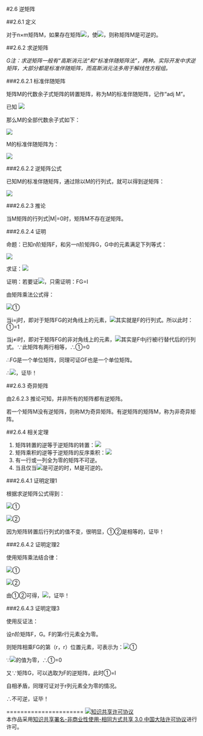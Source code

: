 #2.6 逆矩阵

##2.6.1 定义

对于n×m矩阵M，如果存在矩阵<img src="http://www.forkosh.com/mathtex.cgi?$${M^{ - 1}} $$">，使<img src="http://www.forkosh.com/mathtex.cgi?$$M{M^{ - 1}} = {M^{ - 1}}M = I $$">，则称矩阵M是可逆的。

##2.6.2 求逆矩阵

*G注：求逆矩阵一般有“高斯消元法“和“标准伴随矩阵法”，两种。实际开发中求逆矩阵，大部分都是标准伴随矩阵，而高斯消元法多用于解线性方程组。*

###2.6.2.1 标准伴随矩阵

矩阵M的代数余子式矩阵的转置矩阵，称为M的标准伴随矩阵，记作“adj M”。

已知
<img src="http://www.forkosh.com/mathtex.cgi?\[M = \left[ {\begin{array}{*{20}{c}}a&b&c\\d&e&f\\g&h&i\end{array}} \right]\]">

那么M的全部代数余子式如下：

<img src="http://www.forkosh.com/mathtex.cgi?\[\begin{array}{l}{C_{11}} =  + \left| {\begin{array}{*{20}{c}}e&f\\h&i\end{array}} \right|,{C_{12}} =  - \left| {\begin{array}{*{20}{c}}d&f\\g&i\end{array}} \right|,{C_{13}} =  + \left| {\begin{array}{*{20}{c}}d&e\\g&h\end{array}} \right|\\{C_{21}} =  - \left| {\begin{array}{*{20}{c}}b&c\\h&i\end{array}} \right|,{C_{22}} =  + \left| {\begin{array}{*{20}{c}}a&c\\g&i\end{array}} \right|,{C_{23}} =  - \left| {\begin{array}{*{20}{c}}a&b\\g&h\end{array}} \right|\\{C_{31}} =  + \left| {\begin{array}{*{20}{c}}b&c\\e&f\end{array}} \right|,{C_{32}} =  - \left| {\begin{array}{*{20}{c}}a&c\\d&f\end{array}} \right|,{C_{33}} =  + \left| {\begin{array}{*{20}{c}}a&b\\d&c\end{array}} \right|\end{array}\]">
M的标准伴随矩阵为：

<img src="http://www.forkosh.com/mathtex.cgi?\[adjM = {\left[ {\begin{array}{*{20}{c}}{{C_{11}}}&{{C_{12}}}&{{C_{13}}}\\{{C_{21}}}&{{C_{22}}}&{{C_{23}}}\\{{C_{31}}}&{{C_{32}}}&{{C_{33}}}\end{array}} \right]^T} = \left[ {\begin{array}{*{20}{c}}{{C_{11}}}&{{C_{21}}}&{{C_{31}}}\\{{C_{12}}}&{{C_{22}}}&{{C_{32}}}\\{{C_{13}}}&{{C_{23}}}&{{C_{33}}}\end{array}} \right]\]">
###2.6.2.2 逆矩阵公式已知M的标准伴随矩阵，通过除以M的行列式，就可以得到逆矩阵：<img src="http://www.forkosh.com/mathtex.cgi?\[{M^{ - 1}} = \frac{{adjM}}{{\left| M \right|}}\]">
###2.6.2.3 推论
当M矩阵的行列式|M|=0时，矩阵M不存在逆矩阵。
###2.6.2.4 证明
命题：已知n阶矩阵F，和另一n阶矩阵G，G中的元素满足下列等式：

<img src="http://www.forkosh.com/mathtex.cgi?\[{G_{ij}} = {\left( { - 1} \right)^{i + j}}\frac{{\left| {{F^{\left\{ {j,i} \right\}}}} \right|}}{{\left| F \right|}}\]">求证：<img src="http://www.forkosh.com/mathtex.cgi?\[G = {F^{ - 1}}\]">证明：若要证<img src="http://www.forkosh.com/mathtex.cgi?\[G = {F^{ - 1}}\]">，只需证明：FG=I
由矩阵乘法公式得：<img src="http://www.forkosh.com/mathtex.cgi?\[\begin{array}{l}{\left( {FG} \right)_{ij}} = \sum\limits_{k = 1}^n {{F_{ik}}{G_{kj}} = } \sum\limits_{k = 1}^n {{F_{ik}}} {\left( { - 1} \right)^{k + j}}\frac{{\left| {{F^{\left\{ {j,k} \right\}}}} \right|}}{{\left| F \right|}}\\ = \frac{1}{{\left| F \right|}}\sum\limits_{k = 1}^n {{{\left( { - 1} \right)}^{k + j}}{F_{ik}}} \left| {{F^{\left\{ {j,k} \right\}}}} \right|\end{array}\]">①
当i=j时，即对于矩阵FG的对角线上的元素，<img src="http://www.forkosh.com/mathtex.cgi?\[\sum\limits_{k = 1}^n {{{\left( { - 1} \right)}^{k + j}}{F_{ik}}} \left| {{F^{\left\{ {j,k} \right\}}}} \right|\]">其实就是F的行列式。所以此时：①=1当j≠i时，即对于矩阵FG的非对角线上的元素，<img src="http://www.forkosh.com/mathtex.cgi?\[\sum\limits_{k = 1}^n {{{\left( { - 1} \right)}^{k + j}}{F_{ik}}} \left| {{F^{\left\{ {j,k} \right\}}}} \right|\]">其实是F中j行被i行替代后的行列式。∵此矩阵有两行相等，∴①=0
∴FG是一个单位矩阵，同理可证GF也是一个单位矩阵。
∴<img src="http://www.forkosh.com/mathtex.cgi?\[G = {F^{ - 1}}\]">，证毕！
##2.6.3 奇异矩阵

由2.6.2.3 推论可知，并非所有的矩阵都有逆矩阵。

若一个矩阵M没有逆矩阵，则称M为奇异矩阵。有逆矩阵的矩阵M，称为非奇异矩阵。

##2.6.4 相关定理

1. 矩阵转置的逆等于逆矩阵的转置：<img src="http://www.forkosh.com/mathtex.cgi?\[{\left( {{M^T}} \right)^{ - 1}} = {\left( {{M^{ - 1}}} \right)^T}\]">
2. 矩阵乘积的逆等于逆矩阵的反序乘积：<img src="http://www.forkosh.com/mathtex.cgi?\[{\left( {FG} \right)^{ - 1}} = {G^{ - 1}}{F^{ - 1}}\]">
3. 有一行或一列全为零的矩阵不可逆。
4. 当且仅当<img src="http://www.forkosh.com/mathtex.cgi?\[{M^{T}}\]">是可逆的时，M是可逆的。 

###2.6.4.1 证明定理1

根据求逆矩阵公式得到：

<img src="http://www.forkosh.com/mathtex.cgi?\[{\left( {{M^T}} \right)^{ - 1}} = \frac{{adj\left( {{M^T}} \right)}}{{\left| {{M^T}} \right|}}\]">①

<img src="http://www.forkosh.com/mathtex.cgi?\[{\left( {{M^{ - 1}}} \right)^T} = {\left( {\frac{{adjM}}{{\left| M \right|}}} \right)^T} = \frac{{{{\left( {adjM} \right)}^T}}}{{\left| M \right|}}\]">②

因为矩阵转置后行列式的值不变，很明显，①②是相等的，证毕！

###2.6.4.2 证明定理2

使用矩阵乘法结合律：

<img src="http://www.forkosh.com/mathtex.cgi?\[{G^{ - 1}}{F^{^{ - 1}}}\left( {FG} \right) = {G^{^{ - 1}}}\left( {{F^{^{ - 1}}}F} \right)G = {G^{^{ - 1}}}G = I\]">①

<img src="http://www.forkosh.com/mathtex.cgi?\[{\left( {FG} \right)^{^{ - 1}}}FG = I\]">②

由①②可得，<img src="http://www.forkosh.com/mathtex.cgi?\[{\left( {FG} \right)^{ - 1}} = {G^{ - 1}}{F^{ - 1}}\]">，证毕！

###2.6.4.3 证明定理3

使用反证法：

设n阶矩阵F，G。F的第r行元素全为零。

则矩阵相乘FG的第（r，r）位置元素，可表示为：<img src="http://www.forkosh.com/mathtex.cgi?\[{{{\left( {FG} \right)}_{rr}} = \sum\limits_{k = 1}^n {{F_{rk}}{G_{kr}}} }\]">①

∵<img src="http://www.forkosh.com/mathtex.cgi?\[{{F_{rk}}}\]">的值为零，∴①=0

又∵矩阵G，可以选取为F的逆矩阵，此时①=I

自相矛盾，同理可证对于r列元素全为零的情况。

∴不可逆，证毕！


======================
<a rel="license" href="http://creativecommons.org/licenses/by-nc-sa/3.0/cn/"><img alt="知识共享许可协议" style="border-width:0" src="https://i.creativecommons.org/l/by-nc-sa/3.0/cn/88x31.png" /></a><br />本作品采用<a rel="license" href="http://creativecommons.org/licenses/by-nc-sa/3.0/cn/">知识共享署名-非商业性使用-相同方式共享 3.0 中国大陆许可协议</a>进行许可。